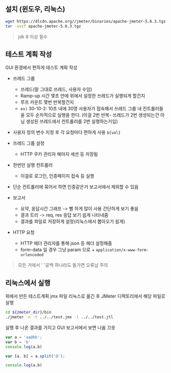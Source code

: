 
## 설치 (윈도우, 리눅스)

```sh
wget https://dlcdn.apache.org//jmeter/binaries/apache-jmeter-5.6.3.tgz
tar -xvzf apache-jmeter-5.6.3.tgz
```
> jdk 8 이상 필수
## 테스트 계획 작성
GUI 환경에서 편하게 테스트 계획 작성
- 쓰레드 그룹
	- 쓰레드(말 그대로 쓰레드, 사용자 수임)
	- Ramp-up 시간 몇초 안에 위에서 설정한 쓰레드가 실행되게 할건지
	- 루프 카운트 몇번 반복할건지
	-  `ex)` 30-10-2: 10초 내에 30명 사용자가 접속해서 쓰레드 그룹 내 컨트롤러들을 모두 순차적으로 실행을 한다. (이걸 2번 반복- 쓰레드가 2번 생성되는건 아님 생성된 쓰레드에서 컨트롤러를 2번 실행하는거임)
		
- 사용자 정의 변수 지정 후 각 요청마다 편하게 사용  `${val}`
- 쓰레드 그룹 설정
	- HTTP 쿠키 관리자 해야지 세션 등 저장됨
- 한번만 실행 컨트롤러
	- 이걸로 로그인, 인증페이지 접속 등 실행
- 단순 컨트롤러에 묶어서 하면 인증같은거 보고서에서 제외할 수 있음
- 보고서
	- 요약, 응답시간 그래프 -> 뻘 하게 많이 사용 간단하게 보기 좋음
	- 결과 트리 -> req, res 응답 보기 쉽게 나타내줌
	- 결과를 파일로 저장하게 설정(리눅스에서 뽑아오기 쉽게)
- HTTP 요청
	- HTTP 헤더 관리자를 통해 json 등 헤더 설정해줌
	- form-data 일 경우 그냥 param 으로 + `application/x-www-form-urlencoded `


> 모든 거에서 ' '공백 하나라도 들가면 오류남 주의 

## 리눅스에서 실행

위에서 만든 테스트계획 jmx 파일 리눅스로 옮긴 후 
JMeter 디렉토리에서 해당 파일로 실행

``` bash
cd ${zmeter_dir}/bin
./jmeter -n -t ../../test.jmx -l ../../test.jtl
```

실행 후 나온 결과를 가지고 GUI 보고서에서 보면 나옴 끄읏

```js
var a = 'aa@bb';
var b = 'b'
console.log(a,b)

var [a, b] = a.split('@');

console.log(a,b)
```